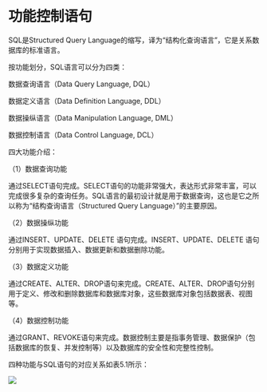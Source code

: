 # 功能控制语句

SQL是Structured Query Language的缩写，译为“结构化查询语言”，它是关系数据库的标准语言。

按功能划分，SQL语言可以分为四类：

数据查询语言（Data Query Language, DQL）

数据定义语言（Data Definition Language, DDL）

数据操纵语言（Data Manipulation Language, DML）

数据控制语言（Data Control Language, DCL）



四大功能介绍：

（1）数据查询功能

通过SELECT语句完成。SELECT语句的功能非常强大，表达形式非常丰富，可以完成很多复杂的查询任务。SQL语言的最初设计就是用于数据查询，这也是它之所以称为“结构查询语言（Structured Query Language）”的主要原因。

（2）数据操纵功能

通过INSERT、UPDATE、DELETE  语句完成。INSERT、UPDATE、DELETE  语句分别用于实现数据插入、数据更新和数据删除功能。

（3）数据定义功能

通过CREATE、ALTER、DROP语句来完成。CREATE、ALTER、DROP语句分别用于定义、修改和删除数据库和数据库对象，这些数据库对象包括数据表、视图等。

（4）数据控制功能

通过GRANT、REVOKE语句来完成。数据控制主要是指事务管理、数据保护（包括数据库的恢复、并发控制等）以及数据库的安全性和完整性控制。



四种功能与SQL语句的对应关系如表5.1所示：

![](https://raw.githubusercontent.com/ZanderZhao/images/master/img2019/20191026233259.png)